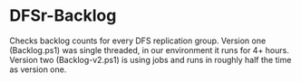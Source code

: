 # DFSr-Backlog
Checks backlog counts for every DFS replication group.
Version one (Backlog.ps1) was single threaded, in our environment it runs for 4+ hours.
Version two (Backlog-v2.ps1) is using jobs and runs in roughly half the time as version one.
